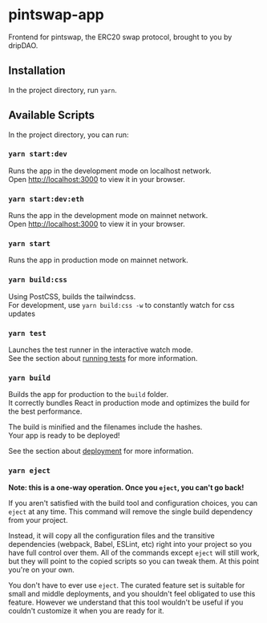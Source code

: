 # pintswap-app

Frontend for pintswap, the ERC20 swap protocol, brought to you by dripDAO.

## Installation

In the project directory, run `yarn`.

## Available Scripts

In the project directory, you can run:

### `yarn start:dev`

Runs the app in the development mode on localhost network.\
Open [http://localhost:3000](http://localhost:3000) to view it in your browser.

### `yarn start:dev:eth`

Runs the app in the development mode on mainnet network.\
Open [http://localhost:3000](http://localhost:3000) to view it in your browser.

### `yarn start`

Runs the app in production mode on mainnet network.

### `yarn build:css`

Using PostCSS, builds the tailwindcss.\
For development, use `yarn build:css -w` to constantly watch for css updates

### `yarn test`

Launches the test runner in the interactive watch mode.\
See the section about [running tests](https://facebook.github.io/create-react-app/docs/running-tests) for more information.

### `yarn build`

Builds the app for production to the `build` folder.\
It correctly bundles React in production mode and optimizes the build for the best performance.

The build is minified and the filenames include the hashes.\
Your app is ready to be deployed!

See the section about [deployment](https://facebook.github.io/create-react-app/docs/deployment) for more information.

### `yarn eject`

**Note: this is a one-way operation. Once you `eject`, you can't go back!**

If you aren't satisfied with the build tool and configuration choices, you can `eject` at any time. This command will remove the single build dependency from your project.

Instead, it will copy all the configuration files and the transitive dependencies (webpack, Babel, ESLint, etc) right into your project so you have full control over them. All of the commands except `eject` will still work, but they will point to the copied scripts so you can tweak them. At this point you're on your own.

You don't have to ever use `eject`. The curated feature set is suitable for small and middle deployments, and you shouldn't feel obligated to use this feature. However we understand that this tool wouldn't be useful if you couldn't customize it when you are ready for it.
